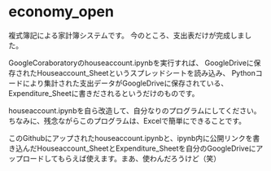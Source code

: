 # economy_open
複式簿記による家計簿システムです。
今のところ、支出表だけが完成しました。

GoogleCoraboratoryのhouseaccount.ipynbを実行すれば、
GoogleDriveに保存されたHouseaccount_Sheetというスプレッドシートを読み込み、
Pythonコードにより集計された支出データがGoogleDriveに保存されている、
Expenditure_Sheetに書きだされるというだけのものです。

houseaccount.ipynbを自ら改造して、自分なりのプログラムにしてください。
ちなみに、残念ながらこのプログラムは、Excelで簡単にできることです。

このGithubにアップされたhouseaccount.ipynbと、ipynb内に公開リンクを書き込んだHouseaccount_SheetとExpenditure_Sheetを自分のGoogleDriveにアップロードしてもらえば使えます。まあ、使わんだろうけど（笑）


